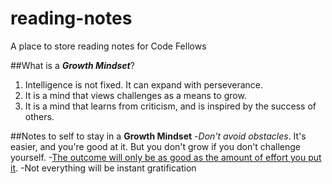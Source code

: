 # reading-notes
A place to store reading notes for Code Fellows

##What is a ***Growth Mindset***?
1. Intelligence is not fixed. It can expand with perseverance.
2. It is a mind that views challenges as a means to grow.
3. It is a mind that learns from criticism, and is inspired by the success of others.

##Notes to self to stay in a **Growth Mindset**
-*Don't avoid obstacles*. It's easier, and you're good at it. But you don't grow if you don't challenge yourself.
-<ins>The outcome will only be as good as the amount of effort you put it</ins>. 
-Not everything will be instant gratification
